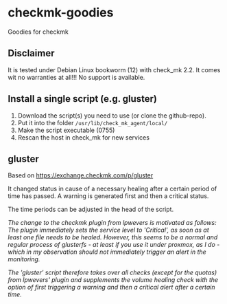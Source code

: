 # checkmk-goodies
Goodies for checkmk

## Disclaimer
It is tested under Debian Linux bookworm (12) with check_mk 2.2.
It comes wit no warranties at all!!!
No support is available.

## Install a single script (e.g. gluster)
1. Download the script(s) you need to use (or clone the github-repo).
2. Put it into the folder `/usr/lib/check_mk_agent/local/` 
3. Make the script executable (0755)
4. Rescan the host in check_mk for new services

## gluster
Based on https://exchange.checkmk.com/p/gluster

It changed status in cause of a necessary healing after a certain period of time has passed. 
A warning is generated first and then a critical status.

The time periods can be adjusted in the head of the script.

*The change to the checkmk plugin from lpwevers is motivated as follows: The plugin immediately sets the service level to 'Critical', as soon as at least one file needs to be healed.*
*However, this seems to be a normal and regular process of glusterfs - at least if you use it under proxmox, as I do - which in my observation should not immediately trigger an alert in the monitoring.*

*The 'gluster' script therefore takes over all checks (except for the quotas) from lpwevers' plugin and supplements the volume healing check with the option of first triggering a warning and then a critical alert after a certain time.*
